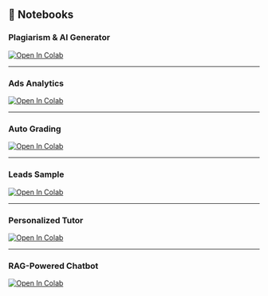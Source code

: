 ## 📒 Notebooks  

### Plagiarism & AI Generator  
[![Open In Colab](https://colab.research.google.com/assets/colab-badge.svg)](https://colab.research.google.com/github/mahesh545443/analytics_avenue/blob/main/Plagiarism%20%26%20AI-Generator.ipynb)  

---

### Ads Analytics  
[![Open In Colab](https://colab.research.google.com/assets/colab-badge.svg)](https://colab.research.google.com/github/mahesh545443/analytics_avenue/blob/main/ads_analytics.ipynb)  

---

### Auto Grading  
[![Open In Colab](https://colab.research.google.com/assets/colab-badge.svg)](https://colab.research.google.com/github/mahesh545443/analytics_avenue/blob/main/auto_grading.ipynb)  

---

### Leads Sample  
[![Open In Colab](https://colab.research.google.com/assets/colab-badge.svg)](https://colab.research.google.com/github/mahesh545443/analytics_avenue/blob/main/leads_sample.ipynb)  

---

### Personalized Tutor  
[![Open In Colab](https://colab.research.google.com/assets/colab-badge.svg)](https://colab.research.google.com/github/mahesh545443/analytics_avenue/blob/main/personalized_tutor.ipynb)  

---

### RAG-Powered Chatbot  
[![Open In Colab](https://colab.research.google.com/assets/colab-badge.svg)](https://colab.research.google.com/github/mahesh545443/analytics_avenue/blob/main/rag_powered_chatbot.ipynb)  



